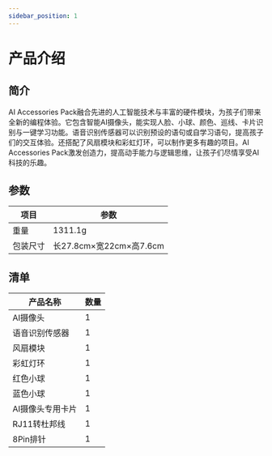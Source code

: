 ```yaml
---
sidebar_position: 1
---
```


# 产品介绍

## 简介

AI Accessories Pack融合先进的人工智能技术与丰富的硬件模块，为孩子们带来全新的编程体验。它包含智能AI摄像头，能实现人脸、小球、颜色、巡线、卡片识别与一键学习功能。语音识别传感器可以识别预设的语句或自学习语句，提高孩子们的交互体验。还搭配了风扇模块和彩虹灯环，可以制作更多有趣的项目。AI Accessories Pack激发创造力，提高动手能力与逻辑思维，让孩子们尽情享受AI科技的乐趣。

<!--![](./images/ai-accessories-pack-01.png)-->

## 参数

| 项目 | 参数 |
|---|---|
|重量|1311.1g|
|包装尺寸|长27.8cm×宽22cm×高7.6cm|

## 清单

<!--![](./images/nezha-inventors-kit-v2-02.png)-->

| 产品名称 | 数量 |
|---|---|
| AI摄像头 | 1 |
| 语音识别传感器 | 1 |
| 风扇模块 | 1 |
| 彩虹灯环 | 1 |
| 红色小球 | 1 |
| 蓝色小球 | 1 |
| AI摄像头专用卡片 | 1 |
| RJ11转杜邦线 | 1 |
| 8Pin排针 | 1 |
